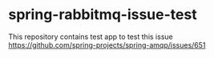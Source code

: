 # spring-rabbitmq-issue-test
This repository contains test app to test this issue https://github.com/spring-projects/spring-amqp/issues/651
